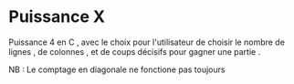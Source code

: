 # Puissance X

Puissance 4 en C , avec le choix pour l'utilisateur de choisir le nombre de lignes , de colonnes , et de coups décisifs pour gagner une partie .

NB : Le comptage en diagonale ne fonctione pas toujours
